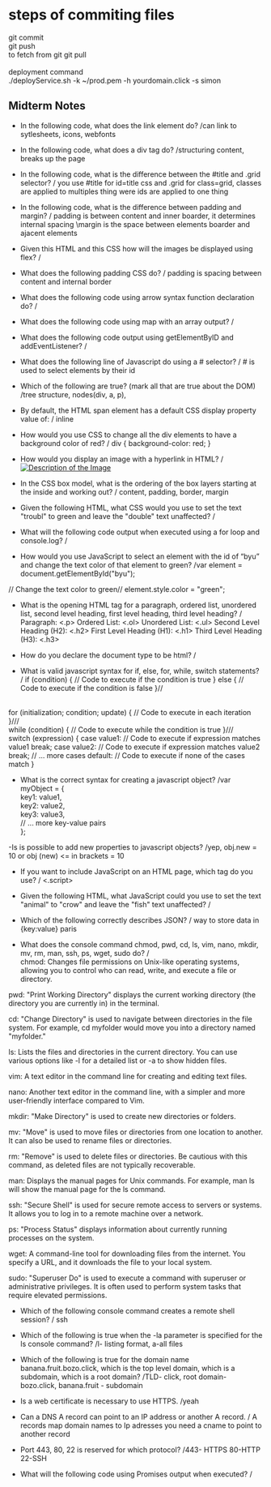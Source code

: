 # steps of commiting files  <br>
git commit <br>
git push <br>
to fetch from git git pull <br>
<br>
deployment command <br>
./deployService.sh -k ~/prod.pem -h yourdomain.click -s simon <br>

## Midterm Notes
- In the following code, what does the link element do?
/can link to sytlesheets, icons, webfonts

- In the following code,  what does a div tag do? 
/structuring content, breaks up the page

- In the following code, what is the difference between the #title and .grid selector?
/ you use #title for id=title css and .grid for class=grid, classes are applied to multiples thing were ids are applied to one thing

- In the following code, what is the difference between padding and margin?
/ padding is between content and inner boarder, it determines internal spacing
\margin is the space between elements boarder and ajacent elements

- Given this HTML and this CSS how will the images be displayed using flex?
/

- What does the following padding CSS do?
/ padding is spacing between content and internal border

- What does the following code using arrow syntax function declaration do?
/

- What does the following code using map with an array output?
/

- What does the following code output using getElementByID and addEventListener?
/

- What does the following line of Javascript do using a # selector?
/ # is used to select elements by their id

- Which of the following are true? (mark all that are true about the DOM)
/tree structure, nodes(div, a, p), 

- By default, the HTML span element has a default CSS display property value of:
/ inline

- How would you use CSS to change all the div elements to have a background color of red?
/ div {
  background-color: red;
}

- How would you display an image with a hyperlink in HTML?
/ <a href="https://example.com">
  <img src="image.jpg" alt="Description of the Image">
</a>

- In the CSS box model, what is the ordering of the box layers starting at the inside and working out?
/ content, padding, border, margin

- Given the following HTML, what CSS would you use to set the text "troubl" to green and leave the "double" text unaffected?
/

- What will the following code output when executed using a for loop and console.log?
/

- How would you use JavaScript to select an element with the id of “byu” and change the text color of that element to green?
/var element = document.getElementById("byu");

// Change the text color to green//
element.style.color = "green";

- What is the opening HTML tag for a paragraph, ordered list, unordered list, second level heading, first level heading, third level heading?
/ Paragraph: <.p>
Ordered List: <.ol>
Unordered List: <.ul>
Second Level Heading (H2): <.h2>
First Level Heading (H1): <.h1>
Third Level Heading (H3): <.h3>

- How do you declare the document type to be html?
/<!DOCTYPE html>


- What is valid javascript syntax for if, else, for, while, switch statements?
/
if (condition) {
    // Code to execute if the condition is true
} else {
    // Code to execute if the condition is false
}//
<br>
for (initialization; condition; update) {
    // Code to execute in each iteration
}///
<br>
while (condition) {
    // Code to execute while the condition is true
}///
<br>
switch (expression) {
    case value1:
        // Code to execute if expression matches value1
        break;
    case value2:
        // Code to execute if expression matches value2
        break;
    // ... more cases
    default:
        // Code to execute if none of the cases match
}
<br>

- What is the correct syntax for creating a javascript object?
/var myObject = { <br>
    key1: value1, <br>
    key2: value2, <br>
    key3: value3,<br>
    // ... more key-value pairs <br>
}; <br>

-Is is possible to add new properties to javascript objects?
/yep, obj.new = 10 or obj (new) <= in brackets = 10

- If you want to include JavaScript on an HTML page, which tag do you use?
/ <.script>

- Given the following HTML, what JavaScript could you use to set the text "animal" to "crow" and leave the "fish" text unaffected?
/

- Which of the following correctly describes JSON?
/ way to store data in {key:value} paris

- What does the console command chmod, pwd, cd, ls, vim, nano, mkdir, mv, rm, man, ssh, ps, wget, sudo  do?
/<br>
chmod: Changes file permissions on Unix-like operating systems, allowing you to control who can read, write, and execute a file or directory. <br>

pwd: "Print Working Directory" displays the current working directory (the directory you are currently in) in the terminal. <br>

cd: "Change Directory" is used to navigate between directories in the file system. For example, cd myfolder would move you into a directory named "myfolder." <br>

ls: Lists the files and directories in the current directory. You can use various options like -l for a detailed list or -a to show hidden files. <br>

vim: A text editor in the command line for creating and editing text files. <br>

nano: Another text editor in the command line, with a simpler and more user-friendly interface compared to Vim. <br>

mkdir: "Make Directory" is used to create new directories or folders. <br>

mv: "Move" is used to move files or directories from one location to another. It can also be used to rename files or directories. <br>

rm: "Remove" is used to delete files or directories. Be cautious with this command, as deleted files are not typically recoverable. <br>

man: Displays the manual pages for Unix commands. For example, man ls will show the manual page for the ls command. <br>

ssh: "Secure Shell" is used for secure remote access to servers or systems. It allows you to log in to a remote machine over a network. <br>

ps: "Process Status" displays information about currently running processes on the system. <br>

wget: A command-line tool for downloading files from the internet. You specify a URL, and it downloads the file to your local system. <br>

sudo: "Superuser Do" is used to execute a command with superuser or administrative privileges. It is often used to perform system tasks that require elevated permissions. <br>


- Which of the following console command creates a remote shell session?
/ ssh

- Which of the following is true when the -la parameter is specified for the ls console command?
/l- listing format, a-all files

- Which of the following is true for the domain name banana.fruit.bozo.click, which is the top level domain, which is a subdomain, which is a root domain?
/TLD- click, root domain- bozo.click, banana.fruit - subdomain

- Is a web certificate is necessary to use HTTPS.
/yeah

- Can a DNS A record can point to an IP address or another A record.
/ A records map domain names to Ip adresses you need a cname to point to another record

- Port 443, 80, 22 is reserved for which protocol?
/443- HTTPS 80-HTTP 22-SSH

- What will the following code using Promises output when executed?
/

